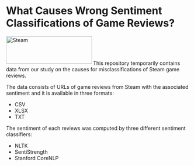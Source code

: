# What Causes Wrong Sentiment Classifications of Game Reviews?

<a href="https://steamcommunity.com/" target="_blank"><img src="https://upload.wikimedia.org/wikipedia/commons/8/87/New_Steam_Logo_with_name.jpg" alt="Steam" title="Steam" width=235 height=75 align="left"></a></br></br></br>

This repository temporarily contains data from our study on the causes for misclassifications of Steam game reviews.

The data consists of URLs of game reviews from Steam with the associated sentiment and it is available in three formats:

* CSV
* XLSX
* TXT

The sentiment of each reviews was computed by three different sentiment classifiers:

* NLTK
* SentiStrength
* Stanford CoreNLP